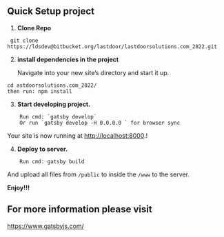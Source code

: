 ## Quick Setup project

1.  **Clone Repo**

```shell
 git clone https://ldsdev@bitbucket.org/lastdoor/lastdoorsolutions.com_2022.git
```

2.  **install dependencies in the project**

    Navigate into your new site’s directory and start it up.

```shell
cd astdoorsolutions.com_2022/
then run: npm install
```

3.  **Start developing project.**

```shell
    Run cmd: `gatsby develop`
    Or run `gatsby develop -H 0.0.0.0 ` for browser sync
```

Your site is now running at <a href="http://localhost:8000">http://localhost:8000</a>.!

4.  **Deploy to server.**

```shell
    Run cmd: gatsby build
```

And upload all files from `/public` to inside the `/www` to the server.

<strong>Enjoy!!!</strong>

## For more information please visit

<a href="https://www.gatsbyjs.com/" target="_blank">https://www.gatsbyjs.com/</a>
